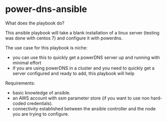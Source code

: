 # power-dns-ansible

What does the playbook do?

This ansible playbook will take a blank installation of a linux server (testing was done with centos 7) and configure it with powerdns.

The use case for this playbook is niche:
- you can use this to quickly get a powerDNS server up and running with minimal effort
- if you are using powerDNS in a cluster and you need to quickly get a server configured and ready to add, this playbook will help

Requirements:
- basic knowledge of ansible.
- an AWS account with ssm parameter store (if you want to use non hard-coded credentials).
- connectivity established between the ansible controller and the node you are trying to configure.





